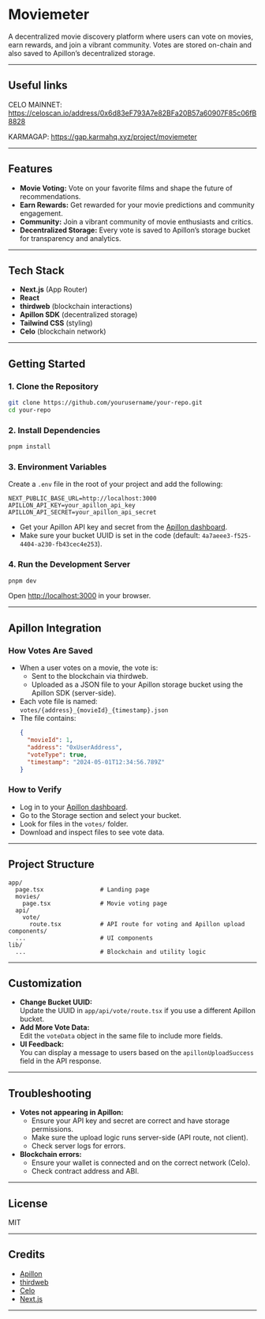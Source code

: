 # Moviemeter

A decentralized movie discovery platform where users can vote on movies, earn rewards, and join a vibrant community. Votes are stored on-chain and also saved to Apillon’s decentralized storage.

---

## Useful links
CELO MAINNET: https://celoscan.io/address/0x6d83eF793A7e82BFa20B57a60907F85c06fB8828

KARMAGAP: https://gap.karmahq.xyz/project/moviemeter 


---

## Features

- **Movie Voting:** Vote on your favorite films and shape the future of recommendations.
- **Earn Rewards:** Get rewarded for your movie predictions and community engagement.
- **Community:** Join a vibrant community of movie enthusiasts and critics.
- **Decentralized Storage:** Every vote is saved to Apillon’s storage bucket for transparency and analytics.

---

## Tech Stack

- **Next.js** (App Router)
- **React**
- **thirdweb** (blockchain interactions)
- **Apillon SDK** (decentralized storage)
- **Tailwind CSS** (styling)
- **Celo** (blockchain network)

---

## Getting Started

### 1. Clone the Repository

```bash
git clone https://github.com/yourusername/your-repo.git
cd your-repo
```

### 2. Install Dependencies

```bash
pnpm install
```

### 3. Environment Variables

Create a `.env` file in the root of your project and add the following:

```env
NEXT_PUBLIC_BASE_URL=http://localhost:3000
APILLON_API_KEY=your_apillon_api_key
APILLON_API_SECRET=your_apillon_api_secret
```

- Get your Apillon API key and secret from the [Apillon dashboard](https://dashboard.apillon.io/).
- Make sure your bucket UUID is set in the code (default: `4a7aeee3-f525-4404-a230-fb43cec4e253`).

### 4. Run the Development Server

```bash
pnpm dev
```

Open [http://localhost:3000](http://localhost:3000) in your browser.

---

## Apillon Integration

### How Votes Are Saved

- When a user votes on a movie, the vote is:
  - Sent to the blockchain via thirdweb.
  - Uploaded as a JSON file to your Apillon storage bucket using the Apillon SDK (server-side).
- Each vote file is named:  
  `votes/{address}_{movieId}_{timestamp}.json`
- The file contains:
  ```json
  {
    "movieId": 1,
    "address": "0xUserAddress",
    "voteType": true,
    "timestamp": "2024-05-01T12:34:56.789Z"
  }
  ```

### How to Verify

- Log in to your [Apillon dashboard](https://dashboard.apillon.io/).
- Go to the Storage section and select your bucket.
- Look for files in the `votes/` folder.
- Download and inspect files to see vote data.

---

## Project Structure

```
app/
  page.tsx                # Landing page
  movies/
    page.tsx              # Movie voting page
  api/
    vote/
      route.tsx           # API route for voting and Apillon upload
components/
  ...                     # UI components
lib/
  ...                     # Blockchain and utility logic
```

---

## Customization

- **Change Bucket UUID:**  
  Update the UUID in `app/api/vote/route.tsx` if you use a different Apillon bucket.
- **Add More Vote Data:**  
  Edit the `voteData` object in the same file to include more fields.
- **UI Feedback:**  
  You can display a message to users based on the `apillonUploadSuccess` field in the API response.

---

## Troubleshooting

- **Votes not appearing in Apillon:**  
  - Ensure your API key and secret are correct and have storage permissions.
  - Make sure the upload logic runs server-side (API route, not client).
  - Check server logs for errors.
- **Blockchain errors:**  
  - Ensure your wallet is connected and on the correct network (Celo).
  - Check contract address and ABI.

---

## License

MIT

---

## Credits

- [Apillon](https://apillon.io/)
- [thirdweb](https://thirdweb.com/)
- [Celo](https://celo.org/)
- [Next.js](https://nextjs.org/)

---
